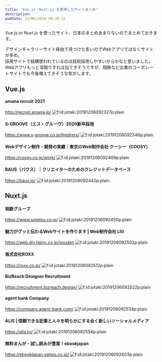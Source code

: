 ```yaml
---
title: 'Vue.js・Nuxt.js を使用したサイトまとめ'
description: ''
pubDate: 12/06/2019 09:26:32
---
```


<p>Vue.js or Nuxt.js を使ったサイト、日本のまとめあまりないのでまとめておきます。</p>

<p>デザインギャラリーサイト経由で見つけた多いのでWebアプリではなくサイトが多め。<br/>
採用サイトで結構使われているのは技術採用しやすいからかなと思いました。<br/>
Webアプリもっと深堀りすれば出てきそうですが、相鉄など企業のコーポレートサイトでも今後増えてきそうな気がします。</p>

<h2>Vue.js</h2>

<h4>amana recruit 2021</h4>

<p><a href="http://recruit.amana.jp/">http://recruit.amana.jp/</a>
<span itemscope itemtype="http://schema.org/Photograph"><img src="/images/hatena/20191206092327.png" alt="f:id:jotaki:20191206092327p:plain" title="f:id:jotaki:20191206092327p:plain" class="hatena-fotolife" itemprop="image"></span></p>

<h4>S-GROOVE（エス・グルーヴ）2020新卒採用</h4>

<p><a href="https://www.s-groove.co.jp/freshers/">https://www.s-groove.co.jp/freshers/</a>
<span itemscope itemtype="http://schema.org/Photograph"><img src="/images/hatena/20191206092346.png" alt="f:id:jotaki:20191206092346p:plain" title="f:id:jotaki:20191206092346p:plain" class="hatena-fotolife" itemprop="image"></span></p>

<h4>Webデザイン制作・開発の実績｜東京のWeb制作会社 クーシー（COOSY）</h4>

<p><a href="https://coosy.co.jp/work/">https://coosy.co.jp/work/</a>
<span itemscope itemtype="http://schema.org/Photograph"><img src="/images/hatena/20191206092409.png" alt="f:id:jotaki:20191206092409p:plain" title="f:id:jotaki:20191206092409p:plain" class="hatena-fotolife" itemprop="image"></span></p>

<h4>BAUS（バウス）｜クリエイターのためのクレジットデータベース</h4>

<p><a href="https://baus.jp/">https://baus.jp/</a>
<span itemscope itemtype="http://schema.org/Photograph"><img src="/images/hatena/20191206092442.png" alt="f:id:jotaki:20191206092442p:plain" title="f:id:jotaki:20191206092442p:plain" class="hatena-fotolife" itemprop="image"></span></p>

<h2>Nuxt.js</h2>

<h4>相鉄グループ</h4>

<p><a href="https://www.sotetsu.co.jp/">https://www.sotetsu.co.jp/</a>
<span itemscope itemtype="http://schema.org/Photograph"><img src="/images/hatena/20191206092450.png" alt="f:id:jotaki:20191206092450p:plain" title="f:id:jotaki:20191206092450p:plain" class="hatena-fotolife" itemprop="image"></span></p>

<h4>魅力がグッと伝わるWebサイトを作ります | Web制作会社 LIG</h4>

<p><a href="https://web.div.liginc.co.jp/soudan">https://web.div.liginc.co.jp/soudan</a>
<span itemscope itemtype="http://schema.org/Photograph"><img src="/images/hatena/20191206092502.png" alt="f:id:jotaki:20191206092502p:plain" title="f:id:jotaki:20191206092502p:plain" class="hatena-fotolife" itemprop="image"></span></p>

<h4>株式会社ROXX</h4>

<p><a href="https://roxx.co.jp/">https://roxx.co.jp/</a>
<span itemscope itemtype="http://schema.org/Photograph"><img src="/images/hatena/20191206092512.png" alt="f:id:jotaki:20191206092512p:plain" title="f:id:jotaki:20191206092512p:plain" class="hatena-fotolife" itemprop="image"></span></p>

<h4>BizReach Designer Recruitment</h4>

<p><a href="https://recruitment.bizreach.design/">https://recruitment.bizreach.design/</a>
<span itemscope itemtype="http://schema.org/Photograph"><img src="/images/hatena/20191206092522.png" alt="f:id:jotaki:20191206092522p:plain" title="f:id:jotaki:20191206092522p:plain" class="hatena-fotolife" itemprop="image"></span></p>

<h4>agent bank Company</h4>

<p><a href="https://company.agent-bank.com/">https://company.agent-bank.com/</a>
<span itemscope itemtype="http://schema.org/Photograph"><img src="/images/hatena/20191206092534.png" alt="f:id:jotaki:20191206092534p:plain" title="f:id:jotaki:20191206092534p:plain" class="hatena-fotolife" itemprop="image"></span></p>

<h4>ALIS | 信頼できる記事と人々を明らかにする全く新しいソーシャルメディア</h4>

<p><a href="https://alis.to/">https://alis.to/</a>
<span itemscope itemtype="http://schema.org/Photograph"><img src="/images/hatena/20191206092554.png" alt="f:id:jotaki:20191206092554p:plain" title="f:id:jotaki:20191206092554p:plain" class="hatena-fotolife" itemprop="image"></span></p>

<h4>無料まんが・試し読みが豊富！ebookjapan</h4>

<p><a href="https://ebookjapan.yahoo.co.jp/">https://ebookjapan.yahoo.co.jp/</a>
<span itemscope itemtype="http://schema.org/Photograph"><img src="/images/hatena/20191206092603.png" alt="f:id:jotaki:20191206092603p:plain" title="f:id:jotaki:20191206092603p:plain" class="hatena-fotolife" itemprop="image"></span></p>
